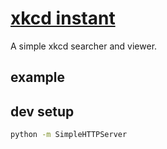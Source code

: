# [xkcd instant](http://grant.github.io/xkcdinstant)

A simple xkcd searcher and viewer.

## example

## dev setup

```bash
python -m SimpleHTTPServer
```
